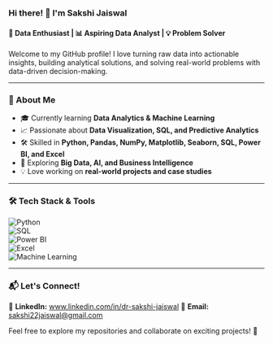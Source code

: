 ### Hi there! 👋 I'm Sakshi Jaiswal
#### 🚀 Data Enthusiast | 📊 Aspiring Data Analyst | 💡 Problem Solver

Welcome to my GitHub profile! I love turning raw data into actionable insights, building analytical solutions, and solving real-world problems with data-driven decision-making.

---

### 🌟 About Me
- 🎓 Currently learning **Data Analytics & Machine Learning**
- 📈 Passionate about **Data Visualization, SQL, and Predictive Analytics**
- 🛠️ Skilled in **Python, Pandas, NumPy, Matplotlib, Seaborn, SQL, Power BI, and Excel**
- 🎯 Exploring **Big Data, AI, and Business Intelligence**
- 💡 Love working on **real-world projects and case studies**

---

### 🛠️ Tech Stack & Tools
![Python](https://img.shields.io/badge/-Python-blue?style=flat&logo=python)  
![SQL](https://img.shields.io/badge/-SQL-orange?style=flat&logo=mysql)  
![Power BI](https://img.shields.io/badge/-Power%20BI-yellow?style=flat&logo=powerbi)  
![Excel](https://img.shields.io/badge/-Excel-green?style=flat&logo=microsoft-excel)  
![Machine Learning](https://img.shields.io/badge/-Machine%20Learning-red?style=flat&logo=scikit-learn)  

---

### 📬 Let's Connect!
💼 **LinkedIn:** www.linkedin.com/in/dr-sakshi-jaiswal 
📧 **Email:** sakshi22jaiswal@gmail.com  

Feel free to explore my repositories and collaborate on exciting projects! 🚀
